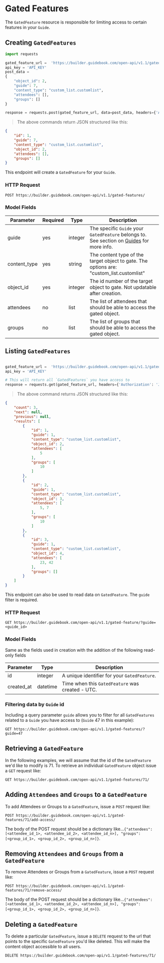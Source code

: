 # Gated Features

The `GatedFeature` resource is responsible for limiting access to certain features in your `Guide`.

## Creating `GatedFeatures`


```python
import requests

gated_feature_url =  'https://builder.guidebook.com/open-api/v1.1/gated-feature/'
api_key = 'API_KEY'
post_data =
{
	"object_id": 2,
	"guide": 7,
	"content_type": "custom_list.customlist",
	"attendees": [],
	"groups": []
}

response = requests.post(gated_feature_url, data=post_data, headers={'Authorization': 'JWT ' + api_key}).json()


```

> The above commands return JSON structured like this:

```json
{
    "id": 1,
    "guide": 7,
    "content_type": "custom_list.customlist",
    "object_id": 2,
    "attendees": [],
    "groups": []
}


```


This endpoint will create a `GatedFeature` for your `Guide`.

### HTTP Request

`POST https://builder.guidebook.com/open-api/v1.1/gated-features/`

### Model Fields

Parameter            | Required  | Type    | Description
---------            | --------  | ------- | -----------
guide                | yes | integer  | The specific `Guide` your `GatedFeature` belongs to.  See section on [Guides](#guides) for more info.
content_type         | yes | string   | The content type of the target object to gate.  The options are: "custom_list.customlist"
object_id            | yes | integer  | The id number of the target object to gate.  Not updatable after creation.
attendees     		 | no | list   | The list of attendees that should be able to access the gated object.
groups   		     | no | list   | The list of groups that should be able to access the gated object.


## Listing `GatedFeatures`



```python

gated_feature_url =  'https://builder.guidebook.com/open-api/v1.1/gated_features/?guide=1'
api_key = 'API_KEY'

# This will return all `GatedFeatures` you have access to
response = requests.get(gated_feature_url, headers={'Authorization': 'JWT ' + api_key})
```

> The above command returns JSON structured like this:

```json
{
	"count": 3,
	"next": null,
	"previous": null,
	"results": [
		{
            "id": 1,
            "guide": 1,
            "content_type": "custom_list.customlist",
            "object_id": 2,
            "attendees": [
                5
            ],
            "groups": [
                10
            ]
        },
		{
            "id": 2,
            "guide": 1,
            "content_type": "custom_list.customlist",
            "object_id": 3,
            "attendees": [
                5, 7
            ],
            "groups": [
                10
            ]
        },
		{
            "id": 3,
            "guide": 1,
            "content_type": "custom_list.customlist",
            "object_id": 4,
            "attendees": [
                23, 42
            ],
            "groups": []
        }
	]
}

```


This endpoint can also be used to read data on `GatedFeature`.
The `guide` filter is required.

### HTTP Request

`GET https://builder.guidebook.com/open-api/v1.1/gated-feature/?guide=<guide_id>`

### Model Fields

Same as the fields used in creation with the addition of the following read-only fields

Parameter       | Type    | Description
---------       | ------- | -----------
id              | integer  | A unique identifier for your `GatedFeature`.
created_at      | datetime | Time when this `GatedFeature` was created - UTC.


### Filtering data by `Guide` id

Including a query parameter `guide` allows you to filter for all `GatedFeatures` related to a `Guide` you have access to (`Guide` 47 in this example):

`GET https://builder.guidebook.com/open-api/v1.1/gated-features/?guide=47`


## Retrieving a `GatedFeature`
In the following examples, we will assume that the id of the `GatedFeature` we'd like to modify is 71.
To retrieve an individual `GatedFeature` object issue a `GET` request like:

`GET https://builder.guidebook.com/open-api/v1.1/gated-features/71/`

## Adding `Attendees` and `Groups` to a `GatedFeature`

To add Attendees or Groups to a `GatedFeature`, issue a `POST` request like:

`POST https://builder.guidebook.com/open-api/v1.1/gated-features/71/add-access/`

The body of the POST request should be a dictionary like...`{"attendees": [<attendee_id_1>, <attendee_id_2>, <attendee_id_n>], "groups": [<group_id_1>, <group_id_2>, <group_id_n>]}`.

## Removing `Attendees` and `Groups` from a `GatedFeature`

To remove Attendees or Groups from a `GatedFeature`, issue a `POST` request like:

`POST https://builder.guidebook.com/open-api/v1.1/gated-features/71/remove-access/`

The body of the POST request should be a dictionary like...`{"attendees": [<attendee_id_1>, <attendee_id_2>, <attendee_id_n>], "groups": [<group_id_1>, <group_id_2>, <group_id_n>]}`.


## Deleting a `GatedFeature`

To delete a particular `GatedFeature`, issue a `DELETE` request to the url that points to the specific `GatedFeature` you'd like deleted. This will make the content object accessible to all users.

`DELETE https://builder.guidebook.com/open-api/v1.1/gated-features/71/`
